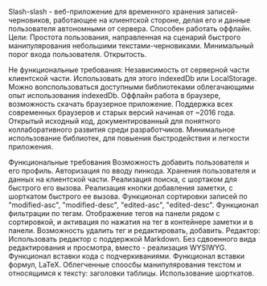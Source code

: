 Slash-slash - веб-приложение для временного хранения записей-черновиков, работающее на клиентской стороне, делая его и данные пользователя автономными от сервера. Способен работать оффлайн. Цели: Простота пользования, направленная на сценарий быстрого манипулярования небольшими текстами-черновиками. Минимальный порог входа пользователя. Открытость.

Не функциональные требования:
Независимость от серверной части клиентской части. Использовать для этого indexedDb или LocalStorage. Можно вопспользоваться доступными библиотеками облегачающими опыт использования indexedDb.
Оффлайн работа в браузере, возможность скачать браузерное приложение.
Поддержка всех современных браузеров и старых версий начиная от ~2016 года.
Открытый исходный код, документированный для понятного коллаборативного развития среди разработчиков.
Минимальное использование библиотек, для повыения быстродействия и легкости приложения.



Функциональные требования
Возможность добавить пользователя и его профиль. Авторизация по вводу пинкода. Хранения пользователя и данных на клиентской части.
Реализация поиска, с шортаком для быстрого его вызова.
Реализация кнопки добавления заметки, с шорткатом быстрого ее вызова.
Функционал сортировки записей по "modified-asc", "modified-desc", "edited-asc", "edited-desc".
Функционал фильтрации по тегам. Отображение тегов на панели рядом с сортировкой, и активация по нажатия на тег в контейнере заметки и в панели. Возможность удалить тег и редактировать, добавить. 
Редактор:
Использовать редактор с поддержкой Markdown.
Без сдвоенного вида редактирования и просмотра, вместо - реализация WYSIWYG.
Функционал вставки кода с подчеркиваниями.
Функционал вставки формул, LaTeX.
Облегченные споосбы манипулярования текстом и относящимся к тексту: заголовки таблицы. Использование шорткатов.

